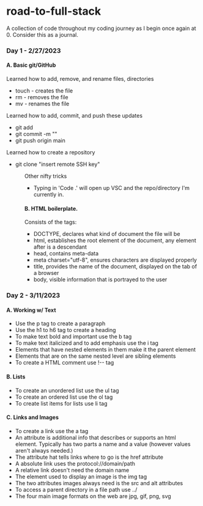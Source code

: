 # road-to-full-stack

<div>
<p> A collection of code throughout my coding journey as I begin once again at 0. Consider this as a journal. </p>
</div>

<div>
<h3> Day 1 - 2/27/2023 </h3>
  <div>
  <h4> A. Basic git/GitHub </h4>
    <p>Learned how to add, remove, and rename files, directories</p>
    <ul>
      <li> touch - creates the file </li>
      <li> rm - removes the file </li>
      <li> mv - renames the file </li>
    </ul>
    <p>Learned how to add, commit, and push these updates</p>
    <ul>
      <li> git add </li>
      <li> git commit -m "" </li>
      <li> git push origin main </li>
    </ul>
    <p>Learned how to create a repository</p>
    <ul>
      <li> git clone "insert remote SSH key" </li>
    <ul>
    <p> Other nifty tricks </p>
    <ul>
      <li> Typing in 'Code .' will open up VSC and the repo/directory I'm currently in. </li>
    </ul>
  <h4> B. HTML boilerplate. </h4>
    <p>Consists of the tags: </p>
    <ul>
      <li> DOCTYPE, declares what kind of document the file will be </li>
      <li> html, establishes the root element of the document, any element after is a descendant </li>
      <li> head, contains meta-data </li>
      <li> meta charset="utf-8", ensures characters are displayed properly  </li>
      <li> title, provides the name of the document, displayed on the tab of a browser </li>
      <li> body, visible information that is portrayed to the user </li>
     </ul>
   </div>
</div>

<div>
<h3> Day 2 - 3/11/2023 </h3>
  <div>
  <h4> A. Working w/ Text </h4>
    <ul>
      <li> Use the p tag to create a paragraph </li>
      <li> Use the h1 to h6 tag to create a heading </li>
      <li> To make text bold and important use the b tag </li>
      <li> To make text italicized and to add emphasis use the i tag </li>
      <li> Elements that have nested elements in them make it the parent element </li>
      <li> Elements that are on the same nested level are sibling elements </li>
      <li> To create a HTML comment use !-- tag </li>
    </ul>
  <h4> B. Lists </h4>
    <ul>
      <li> To create an unordered list use the ul tag </li>
      <li> To create an ordered list use the ol tag </li>
      <li> To create list items for lists use li tag </li>
    </ul>
  <h4> C. Links and Images </h4>
    <ul>
      <li> To create a link use the a tag </li>
      <li> An attribute is additional info that describes or supports an html element. Typically has two parts a name and a value (however values aren't always needed.) </li>
      <li> The attribute hat tells links where to go is the href attribute </li>
      <li> A absolute link uses the protocol://domain/path </li>
      <li> A relative link doesn't need the domain name </li>
      <li> The element used to display an image is the img tag </li>
      <li> The two attributes images always need is the src and alt attributes </li>
      <li> To access a parent directory in a file path use ../ </li>
      <li> The four main image formats on the web are jpg, gif, png, svg </li>
    </ul>
  </div>
</div>
